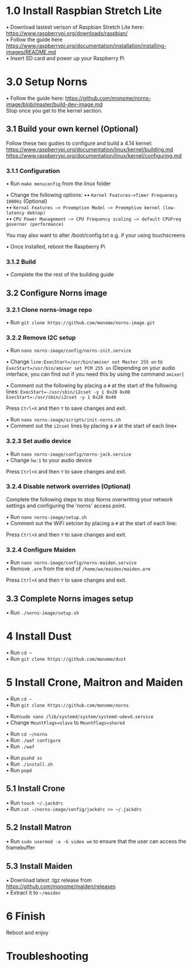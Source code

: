 # 1.0 Install Raspbian Stretch Lite

• Download lastest verison of Raspbian Stretch Lite here: <https://www.raspberrypi.org/downloads/raspbian/>  
• Follow the guide here <https://www.raspberrypi.org/documentation/installation/installing-images/README.md>  
• Insert SD card and power up your Raspberry Pi  

# 3.0 Setup Norns

• Follow the guide here: <https://github.com/monome/norns-image/blob/master/build-dev-image.md>  
Stop once you get to the kernel section.

## 3.1 Build your own kernel (Optional)

Follow these two gudies to configure and build a 4.14 kernel:  
<https://www.raspberrypi.org/documentation/linux/kernel/building.md>  
<https://www.raspberrypi.org/documentation/linux/kernel/configuring.md>  

### 3.1.1 Configuration

• Run `make menuconfig` from the linux folder

• Change the following options:
•• `Kernel Features—>Timer Frequenecy 1000hz` (Optional)  
•• `Kernal Features —> Preemption Model —> Preemptive kernel (low-latency dektop)`  
•• `CPU Power Management —> CPU Frequency scaling —> default CPUFreq governor (performance)`  

You may also want to alter /boot/config.txt e.g. if your using touchscreens

• Once installed, reboot the Raspberry Pi

### 3.1.2 Build

• Complete the the rest of the building guide

## 3.2 Configure Norns image

### 3.2.1 Clone norns-image repo

• Run `git clone https://github.com/monome/norns-image.git`

### 3.2.2 Remove I2C setup

• Run `nano norns-image/config/norns-init.service`

• Change `line:ExecStart=/usr/bin/amixer set Master 255 on` to `ExecStart=/usr/bin/amixer set PCM 255 on` (Depending on your audio interface, you can find out if you need this by using the command `amixer`)

• Comment out the following by placing a `#` at the start of the following lines:
`ExecStart=-/usr/sbin/i2cset -y 1 0x28 0x00`  
`ExecStart=-/usr/sbin/i2cset -y 1 0x28 0x40`

Press `Ctrl+X` and then `Y` to save changes and exit.

• Run `nano norns-image/scripts/init-norns.sh`  
• Comment out the `i2cset` lines by placing a `#` at the start of each line• 

### 3.2.3 Set audio device

• Run `nano norns-image/config/norns-jack.service`  
• Change `hw:1` to your audio device  

Press `Ctrl+X` and then `Y` to save changes and exit.  

### 3.2.4 Disable network overrides (Optional)

Complete the following steps to stop Norns overwriting your network settings and configuring the 'norns' access point.  

• Run `nano norns-image/setup.sh`  
• Comment out the WiFi setcion by placing a `#` at the start of each line:  

Press `Ctrl+X` and then `Y` to save changes and exit.  

### 3.2.4 Configure Maiden

• Run `nano norns-image/config/norns-maiden.service`  
• Remove `.arm` from the end of `/home/we/maiden/maiden.arm`  

Press `Ctrl+X` and then `Y` to save changes and exit.  

## 3.3 Complete Norns images setup

• Run `./norns-image/setup.sh`

# 4 Install Dust
• Run `cd ~`  
• Run `git clone https://github.com/monome/dust`  

# 5 Install Crone, Maitron and Maiden

• Run `cd ~`  
• Run `git clone https://github.com/monome/norns`  

• Run`sudo nano /lib/systemd/system/systemd-udevd.service`  
• Change `MountFlags=slave` to `MountFlags=shared`  

• Run `cd ~/norns`  
• Run `./waf configure`  
• Run `./waf`  

• Run `pushd sc`  
• Run `./install.sh`  
• Run `popd`  

## 5.1 Install Crone
• Run `touch ~/.jackdrc`  
• Run `cat ~/norns-image/config/jackdrc >> ~/.jackdrc`  

## 5.2 Install Matron
• Run `sudo usermod -a -G video we` to ensure that the user can access the framebuffer

## 5.3 Install Maiden
• Download latest .tgz release from <https://github.com/monome/maiden/releases>  
• Extract it to `~/maiden`  

# 6 Finish
Reboot and enjoy

# Troubleshooting


